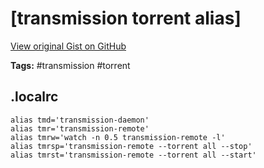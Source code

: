 # [transmission torrent alias] 

[View original Gist on GitHub](https://gist.github.com/Integralist/568a866aa64c6c6df092601e75b98def)

**Tags:** #transmission #torrent

## .localrc

```localrc
alias tmd='transmission-daemon'
alias tmr='transmission-remote'
alias tmrw='watch -n 0.5 transmission-remote -l'
alias tmrsp='transmission-remote --torrent all --stop'
alias tmrst='transmission-remote --torrent all --start'
```

